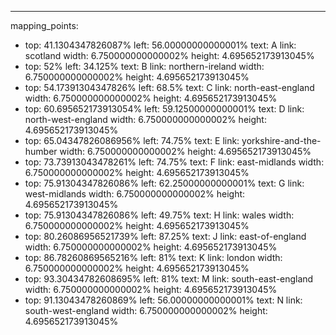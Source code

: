 ---
mapping_points:
 - top: 41.1304347826087%
   left: 56.00000000000001%
   text: A
   link: scotland
   width: 6.750000000000002%
   height: 4.695652173913045%
 - top: 52%
   left: 34.125%
   text: B
   link: northern-ireland
   width: 6.750000000000002%
   height: 4.695652173913045%
 - top: 54.17391304347826%
   left: 68.5%
   text: C
   link: north-east-england
   width: 6.750000000000002%
   height: 4.695652173913045%
 - top: 60.695652173913054%
   left: 59.12500000000001%
   text: D
   link: north-west-england
   width: 6.750000000000002%
   height: 4.695652173913045%
 - top: 65.04347826086956%
   left: 74.75%
   text: E
   link: yorkshire-and-the-humber
   width: 6.750000000000002%
   height: 4.695652173913045%
 - top: 73.73913043478261%
   left: 74.75%
   text: F
   link: east-midlands
   width: 6.750000000000002%
   height: 4.695652173913045%
 - top: 75.91304347826086%
   left: 62.25000000000001%
   text: G
   link: west-midlands
   width: 6.750000000000002%
   height: 4.695652173913045%
 - top: 75.91304347826086%
   left: 49.75%
   text: H
   link: wales
   width: 6.750000000000002%
   height: 4.695652173913045%
 - top: 80.26086956521739%
   left: 87.25%
   text: J
   link: east-of-england
   width: 6.750000000000002%
   height: 4.695652173913045%
 - top: 86.78260869565216%
   left: 81%
   text: K
   link: london
   width: 6.750000000000002%
   height: 4.695652173913045%
 - top: 93.30434782608695%
   left: 81%
   text: M
   link: south-east-england
   width: 6.750000000000002%
   height: 4.695652173913045%
 - top: 91.13043478260869%
   left: 56.00000000000001%
   text: N
   link: south-west-england
   width: 6.750000000000002%
   height: 4.695652173913045%
